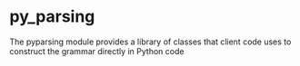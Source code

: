 # py_parsing
The pyparsing module provides a library of classes  that client code uses to construct the grammar directly in Python code
